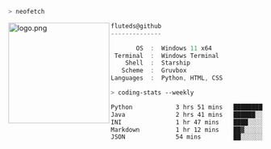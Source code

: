 ```zsh
> neofetch
```

<!--img align="left" src="https://github.com/fluteds.png" alt="logo.png" width="200"/>-->
<img align="left" src="https://external-content.duckduckgo.com/iu/?u=https%3A%2F%2F78.media.tumblr.com%2F975fca5f82161b190efdcaa05ffbd4ec%2Ftumblr_p6q6m9TJF01x3p3jmo1_500.png&f=1&nofb=1" alt="logo.png" width="200"/>

```csharp
fluteds@github
--------------

       OS  :  Windows 11 x64
 Terminal  :  Windows Terminal
    Shell  :  Starship
   Scheme  :  Gruvbox
Languages  :  Python, HTML, CSS
```

```zsh
> coding-stats --weekly
```

<!--START_SECTION:waka-->

```txt
Python            3 hrs 51 mins   ████████▒░░░░░░░░░░░░░░░░   33.46 %
Java              2 hrs 41 mins   ██████░░░░░░░░░░░░░░░░░░░   23.39 %
INI               1 hr 47 mins    ████░░░░░░░░░░░░░░░░░░░░░   15.60 %
Markdown          1 hr 12 mins    ██▓░░░░░░░░░░░░░░░░░░░░░░   10.45 %
JSON              54 mins         ██░░░░░░░░░░░░░░░░░░░░░░░   07.94 %
```

<!--END_SECTION:waka-->
